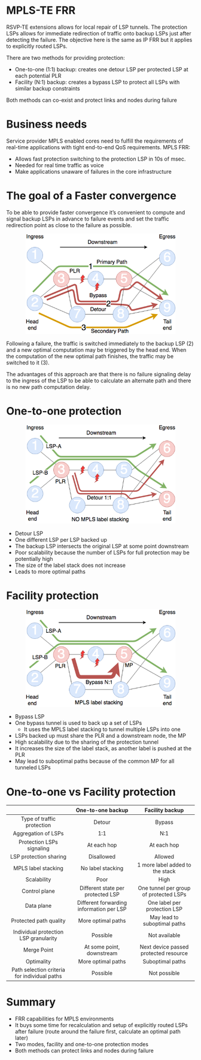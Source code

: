 
# MPLS-TE FRR

RSVP-TE extensions allows for local repair of LSP tunnels. The protection LSPs allows for immediate redirection of traffic onto backup LSPs just after detecting the failure. The objective here is the same as IP FRR but it applies to explicitly routed LSPs.

There are two methods for providing protection:

* One-to-one (1:1) backup: creates one detour LSP per protected LSP at each potential PLR
* Facility (N:1) backup: creates a bypass LSP to protect all LSPs with similar backup constraints

Both methods can co-exist and protect links and nodes during failure



# Business needs

Service provider MPLS enabled cores need to fulfill the requirements of real-time applications with tight end-to-end QoS requirements. MPLS FRR:

* Allows fast protection switching to the protection LSP in 10s of msec.
* Needed for real time traffic as voice
* Make applications unaware of failures in the core infrastructure



# The goal of a Faster convergence

To be able to provide faster convergence it’s convenient to compute and signal backup LSPs in advance to failure events and set the traffic redirection point as close to the failure as possible.

<p align="center"><img src="images/mpls-te-frr-fast-convergence.png" width="400"></p>

Following a failure, the traffic is switched immediately to the backup LSP (2) and a new optimal computation may be triggered by the head end. When the computation of the new optimal path finishes, the traffic may be switched to it (3).

The advantages of this approach are that there is no failure signaling delay to the ingress of the LSP to be able to calculate an alternate path and there is no new path computation delay.



# One-to-one protection

<p align="center"><img src="images/mpls-te-frr-detour.png" width="400"></p>

* Detour LSP
* One different LSP per LSP backed up
* The backup LSP intersects the original LSP at some point downstream
* Poor scalability because the number of LSPs for full protection may be potentially high
* The size of the label stack does not increase
* Leads to more optimal paths



# Facility protection

<p align="center"><img src="images/mpls-te-frr-bypass.png" width="400"></p>

* Bypass LSP
* One bypass tunnel is used to back up a set of LSPs
  * It uses the MPLS label stacking to tunnel multiple LSPs into one
* LSPs backed up must share the PLR and a downstream node, the MP
* High scalability due to the sharing of the protection tunnel
* It increases the size of the label stack, as another label is pushed at the PLR
* May lead to suboptimal paths because of the common MP for all tunneled LSPs






# One-to-one vs Facility protection


| | One-to-one backup | Facility backup |
| :-: | :-: | :-: |
| Type of traffic protection | Detour | Bypass| 
| Aggregation of LSPs | 1:1 | N:1 | 
| Protection LSPs signaling | At each hop | At each hop | 
| LSP protection sharing | Disallowed | Allowed |
| MPLS label stacking | No label stacking | 1 more label added to the stack |
| Scalability | Poor | High |
| Control plane | Different state per protected LSP | One tunnel per group of protected LSPs |
| Data plane | Different forwarding information per LSP | One label per protection LSP |
| Protected path quality | More optimal paths | May lead to suboptimal paths |
| Individual protection LSP granularity | Possible | Not available |
| Merge Point | At some point, downstream | Next device passed protected resource |
| Optimality | More optimal paths | Suboptimal paths | 
| Path selection criteria for individual paths | Possible | Not possible | 


# Summary

* FRR capabilities for MPLS environments
* It buys some time for recalculation and setup of explicitly routed LSPs after failure (route around the failure first, calculate an optimal path later)
* Two modes, facility and one-to-one protection modes
* Both methods can protect links and nodes during failure



